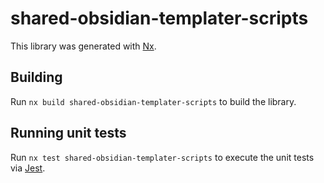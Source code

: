 # shared-obsidian-templater-scripts

This library was generated with [Nx](https://nx.dev).

## Building

Run `nx build shared-obsidian-templater-scripts` to build the library.

## Running unit tests

Run `nx test shared-obsidian-templater-scripts` to execute the unit tests via [Jest](https://jestjs.io).
